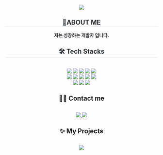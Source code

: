 
<!--
**Hwanghyeyun/Hwanghyeyun** is a ✨ _special_ ✨ repository because its `README.md` (this file) appears on your GitHub profile.

Here are some ideas to get you started:

- 🔭 I’m currently working on ...
- 🌱 I’m currently learning ...
- 👯 I’m looking to collaborate on ...
- 🤔 I’m looking for help with ...
- 💬 Ask me about ...
- 📫 How to reach me: ...
- 😄 Pronouns: ...
- ⚡ Fun fact: ...
-->

<div align= "center">
   <img src="https://capsule-render.vercel.app/api?type=waving&color=0:edbdff,100:080da6&height=120&text=NICE%20TO%20MEET%20YOU&animation=fadeIn&fontColor=000000&fontSize=40" />
    </div>
    <div align= "center"> 
    <h2 style="border-bottom: 1px solid #d8dee4; color: #282d33;"> 👋ABOUT ME </h2>  
    <div style="font-weight: 700; font-size: 15px; text-align: center; color: #282d33;"> 저는 성장하는 개발자 입니다. </div> 
    </div>
    <div align= "center">
    <h2 style="border-bottom: 1px solid #d8dee4; color: #282d33;"> 🛠️ Tech Stacks </h2> <br> 
    <div style="margin: 0 auto; text-align: center;" align= "center"> <img src="https://img.shields.io/badge/Android-3DDC84?style=for-the-badge&logo=Android&logoColor=white">
          <img src="https://img.shields.io/badge/C++-00599C?style=for-the-badge&logo=C%2B%2B&logoColor=white">
          <img src="https://img.shields.io/badge/C-A8B9CC?style=for-the-badge&logo=C&logoColor=white">
          <img src="https://img.shields.io/badge/Docker-2496ED?style=for-the-badge&logo=Docker&logoColor=white">
          <img src="https://img.shields.io/badge/Git-F05032?style=for-the-badge&logo=Git&logoColor=white">
          <br/><img src="https://img.shields.io/badge/Github-181717?style=for-the-badge&logo=Github&logoColor=white">
          <img src="https://img.shields.io/badge/Java-007396?style=for-the-badge&logo=Java&logoColor=white">
          <img src="https://img.shields.io/badge/Notion-000000?style=for-the-badge&logo=Notion&logoColor=white">
          <img src="https://img.shields.io/badge/Python-3776AB?style=for-the-badge&logo=Python&logoColor=white">
          <img src="https://img.shields.io/badge/Spring%20Boot-6DB33F?style=for-the-badge&logo=Spring%20Boot&logoColor=white">
          <br/><img src="https://img.shields.io/badge/Tensorflow-FF6F00?style=for-the-badge&logo=Tensorflow&logoColor=white">
          <img src="https://img.shields.io/badge/Raspberry%20Pi-A22846?style=for-the-badge&logo=raspberrypi&logoColor=white">
          <img src ="https://img.shields.io/badge/Arduino-00878F?style=for-the-badge&logo=arduino&logoColor=white">
        
>
          
        
<div align="center">

## 🧑‍💻 Contact me  
<br>

<a href="https://blog.naver.com/ske07095">
  <img src="https://img.shields.io/badge/Naver-03C75A?style=for-the-badge&logo=Naver&logoColor=white" />
</a>
<a href="https://pepper-purpose-6e7.notion.site/?source=copy_link">
  <img src="https://img.shields.io/badge/Notion-000000?style=for-the-badge&logo=Notion&logoColor=white" />
</a>

</div>



<div align="center">
  
## ✨ My Projects  
<br>

<a href="https://github.com/EmotionHQ/InsideOut-Back">
  <img align="center" src="https://github-readme-stats.vercel.app/api/pin/?username=EmotionHQ&repo=InsideOut-Back&theme=default" />
</a>


</div>


    
